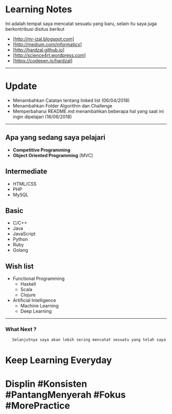 # Learning Notes

Ini adalah tempat saya mencatat sesuatu yang baru, selain itu saya juga berkontribusi disitus berikut 
- [http://mr-izal.blogspot.com]
- [http://medium.com/informatics]
- [http://hardzal.github.io]
- [http://science4rt.wordpress.com]
- [https://codepen.io/hardzal]

-----------------------------------------------

# Update
- Menambahkan Catatan tentang linked list (06/04/2018)
- Menambahkan Folder Algorithm dan Challenge
- Memperbaharui README.md menambahkan beberapa hal yang saat ini ingin dipelajari (16/06/2018)

-----------------------------------------------

 ## Apa yang sedang saya pelajari
- __Competitive Programming__ 
- __Object Oriented Programming__ [MVC]

## Intermediate
   - HTML/CSS
   - PHP 
   - MySQL

## Basic 
   - C/C++
   - Java   
   - JavaScript
   - Python
   - Ruby
   - Golang

## Wish list
   - Functional Programming
       - Haskell
       - Scala
       - Clojure
   - Artificial Intelligence
       - Machine Learning
       - Deep Learning
------------------------------------------

### What Next ?
 ```Markdown
    Selanjutnya saya akan lebih sering mencatat sesuatu yang telah saya pelajari saya, doakan saja semoga tiap minggu bisa terealisasi!
 ```
# Keep Learning Everyday 
# Displin #Konsisten #PantangMenyerah #Fokus #MorePractice



 

